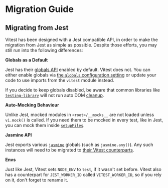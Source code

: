 # Migration Guide

## Migrating from Jest

Vitest has been designed with a Jest compatible API, in order to make the migration from Jest as simple as possible. Despite those efforts, you may still run into the following differences:

**Globals as a Default**

Jest has their [globals API](https://jestjs.io/docs/api) enabled by default. Vitest does not. You can either enable globals via [the `globals` configuration setting](/config/#globals) or update your code to use imports from the `vitest` module instead.

If you decide to keep globals disabled, be aware that common libraries like [`testing-library`](https://testing-library.com/) will not run auto DOM [cleanup](https://testing-library.com/docs/svelte-testing-library/api/#cleanup).

**Auto-Mocking Behaviour**

Unlike Jest, mocked modules in `<root>/__mocks__` are not loaded unless `vi.mock()` is called. If you need them to be mocked in every test, like in Jest, you can mock them inside [`setupFiles`](/config/#setupfiles).

**Jasmine API**

Jest exports various [`jasmine`](https://jasmine.github.io/) globals (such as `jasmine.any()`). Any such instances will need to be migrated to [their Vitest counterparts](/api/).

**Envs**

Just like Jest, Vitest sets `NODE_ENV` to `test`, if it wasn't set before. Vitest also has a counterpart for `JEST_WORKER_ID` called `VITEST_WORKER_ID`, so if you rely on it, don't forget to rename it.
